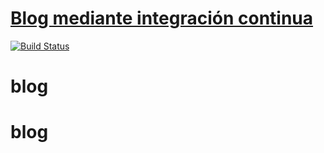 # [Blog mediante integración continua](https://ernestovazquez.es)

[![Build Status](https://travis-ci.org/ernestovazquez/blog.svg?branch=master)](https://travis-ci.org/ernesto/blog)
# blog
# blog
